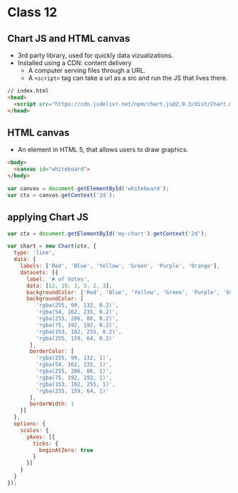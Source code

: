 # Class 12

## Chart JS and HTML canvas

- 3rd party library, used for quickly data vizualizations.
- Installed using a CDN: content delivery
  - A computer serving files through a URL.
  - A `<script>` tag can take a url as a src and run the JS that lives there.

```html
// index.html
<head>
  <script src="https://cdn.jsdelivr.net/npm/chart.js@2.9.3/dist/Chart.min.js"></script>
</head>
```

## HTML canvas

- An element in HTML 5, that allows users to draw graphics.

```html
<body>
  <canvas id="whiteboard">
</body>
``` 

```js
var canvas = document.getElementById('whiteboard');
var ctx = canvas.getContext('2d');
```

## applying Chart JS

```js
var ctx = document.getElementById('my-chart').getContext('2d');

var chart = new Chart(ctx, {
  type: 'line',
  data: {
    labels: ['Red', 'Blue', 'Yellow', 'Green', 'Purple', 'Orange'],
    datasets: [{
      label: '# of Votes',
      data: [12, 19, 3, 5, 2, 3],
      backgroundColor: ['Red', 'Blue', 'Yellow', 'Green', 'Purple', 'Orange'],
      backgroundColor: [
         'rgba(255, 99, 132, 0.2)',
         'rgba(54, 162, 235, 0.2)',
         'rgba(255, 206, 86, 0.2)',
         'rgba(75, 192, 192, 0.2)',
         'rgba(153, 102, 255, 0.2)',
         'rgba(255, 159, 64, 0.2)'
       ],
       borderColor: [
         'rgba(255, 99, 132, 1)',
         'rgba(54, 162, 235, 1)',
         'rgba(255, 206, 86, 1)',
         'rgba(75, 192, 192, 1)',
         'rgba(153, 102, 255, 1)',
         'rgba(255, 159, 64, 1)'
       ],
       borderWidth: 1
    }]
  },
  options: {
    scales: {
      yAxes: [{
        ticks: {
          beginAtZero: true
        }
      }]
    }
  }
});
```
